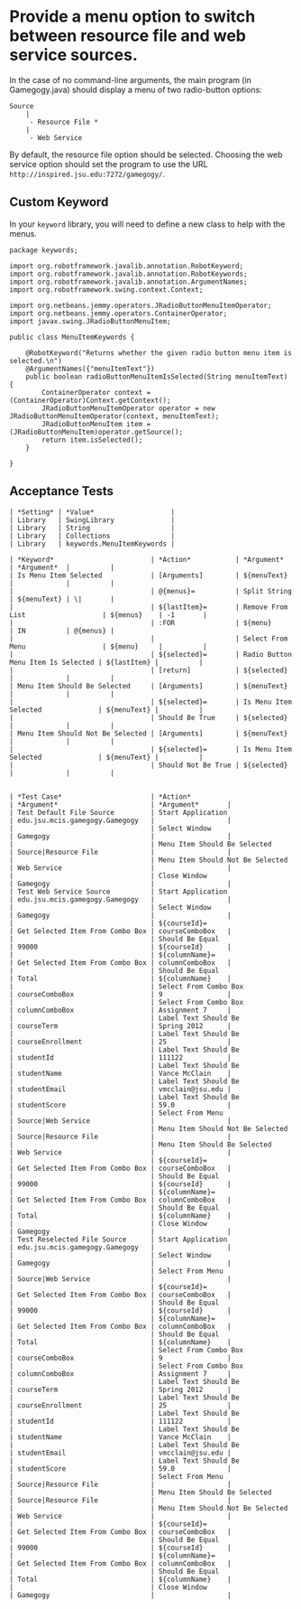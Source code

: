# Provide a menu option to switch between resource file and web service sources.

In the case of no command-line arguments, the main program (in Gamegogy.java) should display a menu of two radio-button options:
    
    Source
        |
         - Resource File *
        |
         - Web Service
        
By default, the resource file option should be selected. Choosing the web service option should set the program to use the URL `http://inspired.jsu.edu:7272/gamegogy/`.

## Custom Keyword

In your `keyword` library, you will need to define a new class to help with the menus.

    package keywords;

    import org.robotframework.javalib.annotation.RobotKeyword;
    import org.robotframework.javalib.annotation.RobotKeywords;
    import org.robotframework.javalib.annotation.ArgumentNames;
    import org.robotframework.swing.context.Context;

    import org.netbeans.jemmy.operators.JRadioButtonMenuItemOperator;
    import org.netbeans.jemmy.operators.ContainerOperator;
    import javax.swing.JRadioButtonMenuItem;

    public class MenuItemKeywords {

        @RobotKeyword("Returns whether the given radio button menu item is selected.\n")
        @ArgumentNames({"menuItemText"})
        public boolean radioButtonMenuItemIsSelected(String menuItemText) {
            ContainerOperator context = (ContainerOperator)Context.getContext();
            JRadioButtonMenuItemOperator operator = new JRadioButtonMenuItemOperator(context, menuItemText);
            JRadioButtonMenuItem item = (JRadioButtonMenuItem)operator.getSource();
            return item.isSelected();
        }

    }
    
## Acceptance Tests
    
    | *Setting* | *Value*                   |
    | Library   | SwingLibrary              |
    | Library   | String                    |
    | Library   | Collections               |
    | Library   | keywords.MenuItemKeywords |

    | *Keyword*                        | *Action*           | *Argument*                         | *Argument*  |          |
    | Is Menu Item Selected            | [Arguments]        | ${menuText}                        |             |          |
    |                                  | @{menus}=          | Split String                       | ${menuText} | \|       |
    |                                  | ${lastItem}=       | Remove From List                   | ${menus}    | -1       |
    |                                  | :FOR               | ${menu}                            | IN          | @{menus} |
    |                                  |                    | Select From Menu                   | ${menu}     |          |
    |                                  | ${selected}=       | Radio Button Menu Item Is Selected | ${lastItem} |          |
    |                                  | [return]           | ${selected}                        |             |          |
    | Menu Item Should Be Selected     | [Arguments]        | ${menuText}                        |             |          |
    |                                  | ${selected}=       | Is Menu Item Selected              | ${menuText} |          |
    |                                  | Should Be True     | ${selected}                        |             |          |
    | Menu Item Should Not Be Selected | [Arguments]        | ${menuText}                        |             |          |
    |                                  | ${selected}=       | Is Menu Item Selected              | ${menuText} |          |
    |                                  | Should Not Be True | ${selected}                        |             |          |


    | *Test Case*                      | *Action*                         | *Argument*                       | *Argument*       |
    | Test Default File Source         | Start Application                | edu.jsu.mcis.gamegogy.Gamegogy   |                  |
    |                                  | Select Window                    | Gamegogy                         |                  |
    |                                  | Menu Item Should Be Selected     | Source|Resource File             |                  |
    |                                  | Menu Item Should Not Be Selected | Web Service                      |                  |
    |                                  | Close Window                     | Gamegogy                         |                  |
    | Test Web Service Source          | Start Application                | edu.jsu.mcis.gamegogy.Gamegogy   |                  |
    |                                  | Select Window                    | Gamegogy                         |                  |
    |                                  | ${courseId}=                     | Get Selected Item From Combo Box | courseComboBox   |
    |                                  | Should Be Equal                  | 99000                            | ${courseId}      |
    |                                  | ${columnName}=                   | Get Selected Item From Combo Box | columnComboBox   |
    |                                  | Should Be Equal                  | Total                            | ${columnName}    |
    |                                  | Select From Combo Box            | courseComboBox                   | 9                |
    |                                  | Select From Combo Box            | columnComboBox                   | Assignment 7     |
    |                                  | Label Text Should Be             | courseTerm                       | Spring 2012      |
    |                                  | Label Text Should Be             | courseEnrollment                 | 25               |
    |                                  | Label Text Should Be             | studentId                        | 111122           |
    |                                  | Label Text Should Be             | studentName                      | Vance McClain    |
    |                                  | Label Text Should Be             | studentEmail                     | vmcclain@jsu.edu |
    |                                  | Label Text Should Be             | studentScore                     | 59.0             |
    |                                  | Select From Menu                 | Source|Web Service               |                  |
    |                                  | Menu Item Should Not Be Selected | Source|Resource File             |                  |
    |                                  | Menu Item Should Be Selected     | Web Service                      |                  |
    |                                  | ${courseId}=                     | Get Selected Item From Combo Box | courseComboBox   |
    |                                  | Should Be Equal                  | 99000                            | ${courseId}      |
    |                                  | ${columnName}=                   | Get Selected Item From Combo Box | columnComboBox   |
    |                                  | Should Be Equal                  | Total                            | ${columnName}    |
    |                                  | Close Window                     | Gamegogy                         |                  |
    | Test Reselected File Source      | Start Application                | edu.jsu.mcis.gamegogy.Gamegogy   |                  |
    |                                  | Select Window                    | Gamegogy                         |                  |
    |                                  | Select From Menu                 | Source|Web Service               |                  |
    |                                  | ${courseId}=                     | Get Selected Item From Combo Box | courseComboBox   |
    |                                  | Should Be Equal                  | 99000                            | ${courseId}      |
    |                                  | ${columnName}=                   | Get Selected Item From Combo Box | columnComboBox   |
    |                                  | Should Be Equal                  | Total                            | ${columnName}    |
    |                                  | Select From Combo Box            | courseComboBox                   | 9                |
    |                                  | Select From Combo Box            | columnComboBox                   | Assignment 7     |
    |                                  | Label Text Should Be             | courseTerm                       | Spring 2012      |
    |                                  | Label Text Should Be             | courseEnrollment                 | 25               |
    |                                  | Label Text Should Be             | studentId                        | 111122           |
    |                                  | Label Text Should Be             | studentName                      | Vance McClain    |
    |                                  | Label Text Should Be             | studentEmail                     | vmcclain@jsu.edu |
    |                                  | Label Text Should Be             | studentScore                     | 59.0             |
    |                                  | Select From Menu                 | Source|Resource File             |                  |
    |                                  | Menu Item Should Be Selected     | Source|Resource File             |                  |
    |                                  | Menu Item Should Not Be Selected | Web Service                      |                  |
    |                                  | ${courseId}=                     | Get Selected Item From Combo Box | courseComboBox   |
    |                                  | Should Be Equal                  | 99000                            | ${courseId}      |
    |                                  | ${columnName}=                   | Get Selected Item From Combo Box | columnComboBox   |
    |                                  | Should Be Equal                  | Total                            | ${columnName}    |
    |                                  | Close Window                     | Gamegogy                         |                  |
